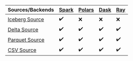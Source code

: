 | Sources/Backends                           | [Spark](/feast/backends/spark) | [Polars](/feast/backends/polars) | [Dask](/feast/backends/dask) | [Ray](/feast/backends/ray) |
| -------------                              | -------------                  |          -------------           |        -------------         |              ------------- |
| [Iceberg   Source](/feast/sources/iceberg) | ✔️                              |                ❌                |              ❌              |                         ❌ |
| [Delta     Source](/feast/sources/delta)   | ✔️                              |                ✔️                 |              ✔️               |                          ✔️ |
| [Parquet   Source](/feast/sources/parquet) | ✔️                              |                ✔️                 |              ✔️               |                          ✔️ |
| [CSV       Source](/feast/sources/csv)     | ✔️                              |                ✔️                 |              ✔️               |                          ✔️ |


